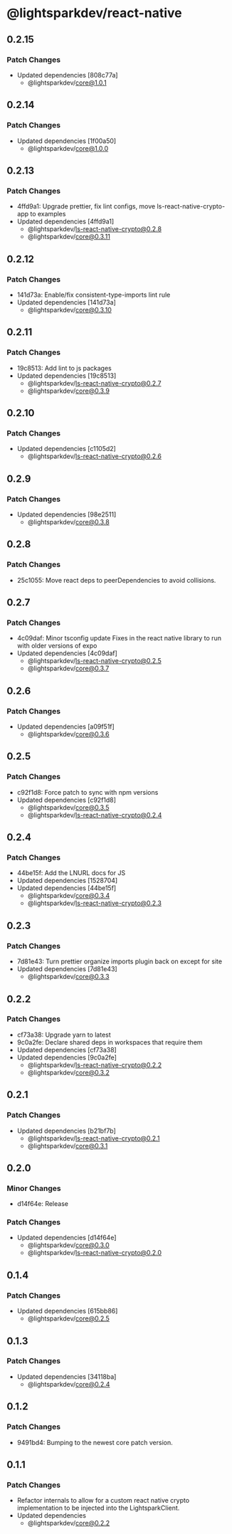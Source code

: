 # @lightsparkdev/react-native

## 0.2.15

### Patch Changes

- Updated dependencies [808c77a]
  - @lightsparkdev/core@1.0.1

## 0.2.14

### Patch Changes

- Updated dependencies [1f00a50]
  - @lightsparkdev/core@1.0.0

## 0.2.13

### Patch Changes

- 4ffd9a1: Upgrade prettier, fix lint configs, move ls-react-native-crypto-app to examples
- Updated dependencies [4ffd9a1]
  - @lightsparkdev/ls-react-native-crypto@0.2.8
  - @lightsparkdev/core@0.3.11

## 0.2.12

### Patch Changes

- 141d73a: Enable/fix consistent-type-imports lint rule
- Updated dependencies [141d73a]
  - @lightsparkdev/core@0.3.10

## 0.2.11

### Patch Changes

- 19c8513: Add lint to js packages
- Updated dependencies [19c8513]
  - @lightsparkdev/ls-react-native-crypto@0.2.7
  - @lightsparkdev/core@0.3.9

## 0.2.10

### Patch Changes

- Updated dependencies [c1105d2]
  - @lightsparkdev/ls-react-native-crypto@0.2.6

## 0.2.9

### Patch Changes

- Updated dependencies [98e2511]
  - @lightsparkdev/core@0.3.8

## 0.2.8

### Patch Changes

- 25c1055: Move react deps to peerDependencies to avoid collisions.

## 0.2.7

### Patch Changes

- 4c09daf: Minor tsconfig update
  Fixes in the react native library to run with older versions of expo
- Updated dependencies [4c09daf]
  - @lightsparkdev/ls-react-native-crypto@0.2.5
  - @lightsparkdev/core@0.3.7

## 0.2.6

### Patch Changes

- Updated dependencies [a09f51f]
  - @lightsparkdev/core@0.3.6

## 0.2.5

### Patch Changes

- c92f1d8: Force patch to sync with npm versions
- Updated dependencies [c92f1d8]
  - @lightsparkdev/core@0.3.5
  - @lightsparkdev/ls-react-native-crypto@0.2.4

## 0.2.4

### Patch Changes

- 44be15f: Add the LNURL docs for JS
- Updated dependencies [1528704]
- Updated dependencies [44be15f]
  - @lightsparkdev/core@0.3.4
  - @lightsparkdev/ls-react-native-crypto@0.2.3

## 0.2.3

### Patch Changes

- 7d81e43: Turn prettier organize imports plugin back on except for site
- Updated dependencies [7d81e43]
  - @lightsparkdev/core@0.3.3

## 0.2.2

### Patch Changes

- cf73a38: Upgrade yarn to latest
- 9c0a2fe: Declare shared deps in workspaces that require them
- Updated dependencies [cf73a38]
- Updated dependencies [9c0a2fe]
  - @lightsparkdev/ls-react-native-crypto@0.2.2
  - @lightsparkdev/core@0.3.2

## 0.2.1

### Patch Changes

- Updated dependencies [b21bf7b]
  - @lightsparkdev/ls-react-native-crypto@0.2.1
  - @lightsparkdev/core@0.3.1

## 0.2.0

### Minor Changes

- d14f64e: Release

### Patch Changes

- Updated dependencies [d14f64e]
  - @lightsparkdev/core@0.3.0
  - @lightsparkdev/ls-react-native-crypto@0.2.0

## 0.1.4

### Patch Changes

- Updated dependencies [615bb86]
  - @lightsparkdev/core@0.2.5

## 0.1.3

### Patch Changes

- Updated dependencies [34118ba]
  - @lightsparkdev/core@0.2.4

## 0.1.2

### Patch Changes

- 9491bd4: Bumping to the newest core patch version.

## 0.1.1

### Patch Changes

- Refactor internals to allow for a custom react native crypto implementation to be injected into the LightsparkClient.
- Updated dependencies
  - @lightsparkdev/core@0.2.2
